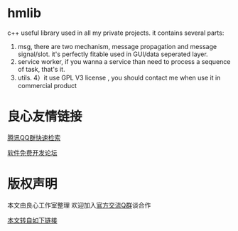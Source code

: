# hmlib
c++ useful library used in all my private projects.
it contains several parts:
1) msg, there are two mechanism, message propagation and message signal/slot. it's perfectly fitable used in GUI/data seperated layer.
2) service worker, if you wanna a service than need to process a sequence of task, that's it.
3) utils.
4）it use GPL V3 license , you should contact me when use it in commercial product



 # 良心友情链接

[腾讯QQ群快速检索](http://u.720life.cn/s/8cf73f7c)

[软件免费开发论坛](http://u.720life.cn/s/bbb01dc0)

# 版权声明 

本文由良心工作室整理 欢迎加入[官方交流Q群](https://u.720life.cn/s/f2316816)谈合作

[本文转自如下链接](http://u.720life.cn/g/2e71d0f0a5c601172267ba20d3a43c6e88f77a135711ac34b11f637cc55fd2102bd3abd05f02a1bace2e2f7f4794d0c8df7f41f69932f5728e98b7a4d50b5132)